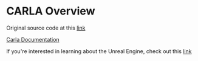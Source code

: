 # CARLA Overview

Original source code at this [link](https://github.com/carla-simulator/carla/)

[Carla Documentation](https://carla.readthedocs.io/en/latest/start_introduction/)

If you're interested in learning about the Unreal Engine, check out this [link](https://www.unrealengine.com/en-US/features)